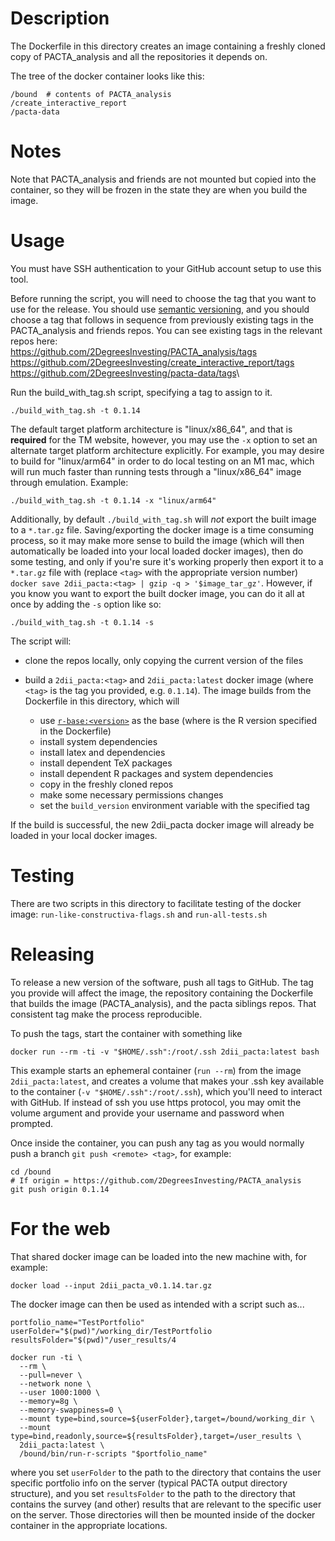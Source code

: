# Description

The Dockerfile in this directory creates an image containing a freshly
cloned copy of PACTA_analysis and all the repositories it depends on.

The tree of the docker container looks like this:

``` {.bash}
/bound  # contents of PACTA_analysis
/create_interactive_report
/pacta-data
```

# Notes

Note that PACTA_analysis and friends are not mounted but copied into the
container, so they will be frozen in the state they are when you build
the image.

# Usage

You must have SSH authentication to your GitHub account setup to use this tool.

Before running the script, you will need to choose the tag that you
want to use for the release. You should use [semantic
versioning](https://semver.org), and you should choose a tag that
follows in sequence from previously existing tags in the PACTA_analysis 
and friends repos. You can see existing tags in the relevant repos
here:\
<https://github.com/2DegreesInvesting/PACTA_analysis/tags>\
<https://github.com/2DegreesInvesting/create_interactive_report/tags>\
<https://github.com/2DegreesInvesting/pacta-data/tags>\

Run the build_with_tag.sh script, specifying a tag to assign to it.

``` {.bash}
./build_with_tag.sh -t 0.1.14
```

The default target platform architecture is "linux/x86_64", and that is **required** for the TM website, however, you may use the `-x` option to set an alternate target platform architecture explicitly. For example, you may desire to build for "linux/arm64" in order to do local testing on an M1 mac, which will run much faster than running tests through a "linux/x86_64" image through emulation. Example:

``` {.bash}
./build_with_tag.sh -t 0.1.14 -x "linux/arm64"
```

Additionally, by default `./build_with_tag.sh` will *not* export the built image to a `*.tar.gz` file. Saving/exporting the docker image is a time consuming process, so it may make more sense to build the image (which will then automatically be loaded into your local loaded docker images), then do some testing, and only if you're sure it's working properly then export it to a `*.tar.gz` file with (replace `<tag>` with the appropriate version number) `docker save 2dii_pacta:<tag> | gzip -q > '$image_tar_gz'`. However, if you know you want to export the built docker image, you can do it all at once by adding the `-s` option like so:

``` {.bash}
./build_with_tag.sh -t 0.1.14 -s
```

The script will:

- clone the repos locally, only copying the current version of the files
- build a `2dii_pacta:<tag>` and `2dii_pacta:latest` docker image (where `<tag>` is the tag you provided, e.g. `0.1.14`). The image builds from the Dockerfile in this directory, which will

  - use [`r-base:<version>`](https://hub.docker.com/_/r-base) as the base (where <version> is the R version specified in the Dockerfile)
  - install system dependencies
  - install latex and dependencies
  - install dependent TeX packages
  - install dependent R packages and system dependencies
  - copy in the freshly cloned repos
  - make some necessary permissions changes
  - set the `build_version` environment variable with the specified tag

If the build is successful, the new 2dii_pacta docker image will already be 
loaded in your local docker images.

#  Testing

There are two scripts in this directory to facilitate testing of the docker 
image: `run-like-constructiva-flags.sh` and `run-all-tests.sh`

# Releasing

To release a new version of the software, push all tags to GitHub. The
tag you provide will affect the image, the repository containing the
Dockerfile that builds the image (PACTA_analysis), and the pacta siblings repos. 
That consistent tag make the process reproducible.

To push the tags, start the container with something like

``` {.bash}
docker run --rm -ti -v "$HOME/.ssh":/root/.ssh 2dii_pacta:latest bash
```

This example starts an ephemeral container (`run --rm`) from the image
`2dii_pacta:latest`, and creates a volume that makes your .ssh key
available to the container (`-v "$HOME/.ssh":/root/.ssh`), which
you'll need to interact with GitHub. If instead of ssh you use https
protocol, you may omit the volume argument and provide your username and
password when prompted.

Once inside the container, you can push any tag as you would normally
push a branch `git push <remote> <tag>`, for example:

``` {.bash}
cd /bound
# If origin = https://github.com/2DegreesInvesting/PACTA_analysis
git push origin 0.1.14
```

# For the web

That shared docker image can be loaded into the new machine with, for example:

``` {.bash}
docker load --input 2dii_pacta_v0.1.14.tar.gz
```

The docker image can then be used as intended with a script such as...

``` {.bash}
portfolio_name="TestPortfolio"
userFolder="$(pwd)"/working_dir/TestPortfolio
resultsFolder="$(pwd)"/user_results/4

docker run -ti \
  --rm \
  --pull=never \
  --network none \
  --user 1000:1000 \
  --memory=8g \
  --memory-swappiness=0 \
  --mount type=bind,source=${userFolder},target=/bound/working_dir \
  --mount type=bind,readonly,source=${resultsFolder},target=/user_results \
  2dii_pacta:latest \
  /bound/bin/run-r-scripts "$portfolio_name"
```

where you set `userFolder` to the path to the directory that contains
the user specific portfolio info on the server (typical PACTA output directory 
structure), and you set `resultsFolder` to the path to the directory that 
contains the survey (and other) results that are relevant to the specific user 
on the server. Those directories will then be mounted inside of the docker
container in the appropriate locations.
